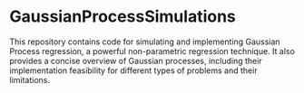 # GaussianProcessSimulations
This repository contains code for simulating and implementing Gaussian Process regression, a powerful non-parametric regression technique. It also provides a concise overview of Gaussian processes, including their implementation feasibility for different types of problems and their limitations.
